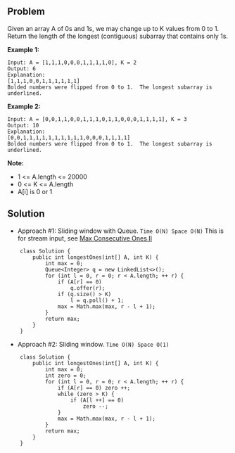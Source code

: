 ## Problem
Given an array A of 0s and 1s, we may change up to K values from 0 to 1.
Return the length of the longest (contiguous) subarray that contains only 1s.  

<strong>Example 1:</strong>
```
Input: A = [1,1,1,0,0,0,1,1,1,1,0], K = 2
Output: 6
Explanation: 
[1,1,1,0,0,1,1,1,1,1,1]
Bolded numbers were flipped from 0 to 1.  The longest subarray is underlined.
```

<strong>Example 2:</strong>
```
Input: A = [0,0,1,1,0,0,1,1,1,0,1,1,0,0,0,1,1,1,1], K = 3
Output: 10
Explanation: 
[0,0,1,1,1,1,1,1,1,1,1,1,0,0,0,1,1,1,1]
Bolded numbers were flipped from 0 to 1.  The longest subarray is underlined.
```

<strong>Note:</strong>
- 1 <= A.length <= 20000
- 0 <= K <= A.length
- A[i] is 0 or 1 

## Solution
- Approach #1: Sliding window with Queue. ```Time O(N) Space O(N)```
This is for stream input, see <a href='https://github.com/DongZhuoran/LeetCode/blob/master/problems/487.%20Max%20Consecutive%20Ones%20II.md'>Max Consecutive Ones II</a>
```
    class Solution {
        public int longestOnes(int[] A, int K) {
            int max = 0;
            Queue<Integer> q = new LinkedList<>();
            for (int l = 0, r = 0; r < A.length; ++ r) {
                if (A[r] == 0)
                    q.offer(r);
                if (q.size() > K)
                    l = q.poll() + 1;
                max = Math.max(max, r - l + 1);
            }
            return max;
        }
    }
```

- Approach #2: Sliding window. ```Time O(N) Space O(1)```
```
    class Solution {
        public int longestOnes(int[] A, int K) {
            int max = 0;
            int zero = 0;
            for (int l = 0, r = 0; r < A.length; ++ r) {
                if (A[r] == 0) zero ++;
                while (zero > K) {
                    if (A[l ++] == 0)
                        zero --;
                }
                max = Math.max(max, r - l + 1);
            }
            return max;
        }
    }
```
